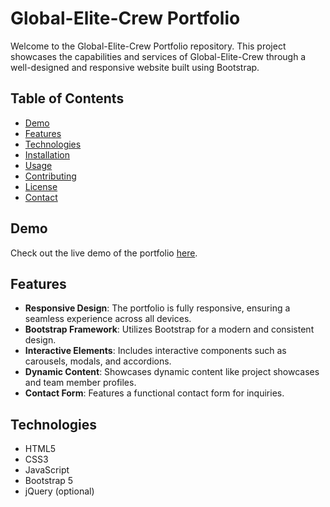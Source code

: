 # Global-Elite-Crew Portfolio

Welcome to the Global-Elite-Crew Portfolio repository. This project showcases the capabilities and services of Global-Elite-Crew through a well-designed and responsive website built using Bootstrap.

## Table of Contents

- [Demo](#demo)
- [Features](#features)
- [Technologies](#technologies)
- [Installation](#installation)
- [Usage](#usage)
- [Contributing](#contributing)
- [License](#license)
- [Contact](#contact)

## Demo

Check out the live demo of the portfolio [here](https://dyvak8rtbn5om.cloudfront.net/wp-content/uploads/2022/01/website-under-construction-1.jpg).
## Features

- **Responsive Design**: The portfolio is fully responsive, ensuring a seamless experience across all devices.
- **Bootstrap Framework**: Utilizes Bootstrap for a modern and consistent design.
- **Interactive Elements**: Includes interactive components such as carousels, modals, and accordions.
- **Dynamic Content**: Showcases dynamic content like project showcases and team member profiles.
- **Contact Form**: Features a functional contact form for inquiries.

## Technologies

- HTML5
- CSS3
- JavaScript
- Bootstrap 5
- jQuery (optional)
